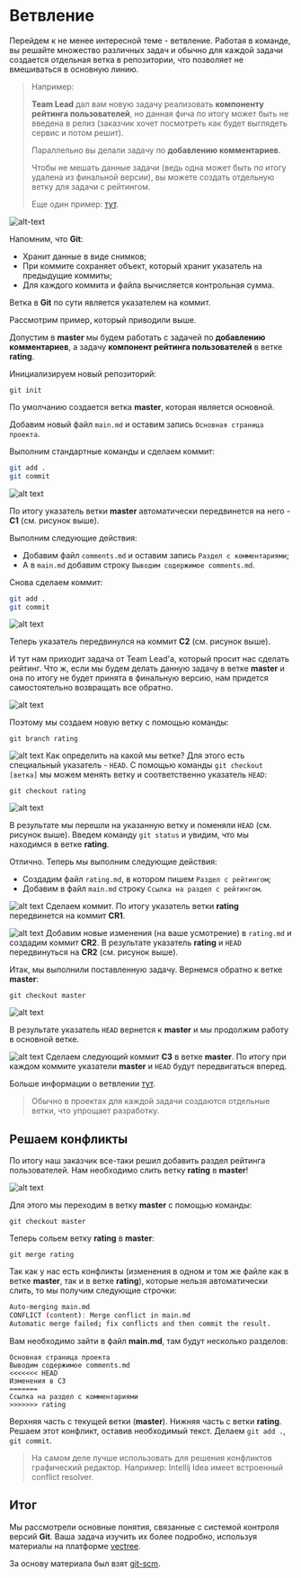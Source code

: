# Ветвление

Перейдем к не менее интересной теме - ветвление. Работая в команде, вы решайте множество различных задач и обычно для каждой задачи создается отдельная ветка в репозитории, что позволяет не вмешиваться в основную линию.

> Например: 
> 
> **Team Lead** дал вам новую задачу реализовать **компоненту рейтинга пользователей**, но данная фича по итогу может быть не введена в релиз (заказчик хочет посмотреть как будет выглядеть сервис и потом решит).
> 
> Параллельно вы делали задачу по **добавлению комментариев**. 
>
> Чтобы не мешать данные задачи (ведь одна может быть по итогу удалена из финальной версии), вы можете создать отдельную
> ветку для задачи с рейтингом.
>
> Еще один пример: [тут](https://git-scm.com/book/ru/v2/%D0%92%D0%B5%D1%82%D0%B2%D0%BB%D0%B5%D0%BD%D0%B8%D0%B5-%D0%B2-Git-%D0%9E%D1%81%D0%BD%D0%BE%D0%B2%D1%8B-%D0%B2%D0%B5%D1%82%D0%B2%D0%BB%D0%B5%D0%BD%D0%B8%D1%8F-%D0%B8-%D1%81%D0%BB%D0%B8%D1%8F%D0%BD%D0%B8%D1%8F).

![alt-text](https://user-images.githubusercontent.com/4215285/51714893-ba303880-2047-11e9-9b65-d97398a0d382.jpeg)

Напомним, что **Git**:
- Хранит данные в виде снимков;
- При коммите сохраняет объект, который хранит указатель на предыдущие коммиты;
- Для каждого коммита и файла вычисляется контрольная сумма.

Ветка в **Git** по сути является указателем на коммит. 

Рассмотрим пример, который приводили выше. 

Допустим в **master** мы будем работать с задачей по **добавлению комментариев**, а задачу **компонент рейтинга пользователей** в ветке **rating**.

Инициализируем новый репозиторий:

`git init`
 
По умолчанию создается ветка **master**, которая является основной.

Добавим новый файл `main.md` и оставим запись `Основная страница проекта`.

Выполним стандартные команды и сделаем коммит:
```bash
git add .
git commit
```

![alt text](https://user-images.githubusercontent.com/4215285/51714887-b997a200-2047-11e9-8fa5-a6ac8dc422bd.jpeg)

По итогу указатель ветки **master** автоматически передвинется на него - **C1** (см. рисунок выше).

Выполним следующие действия:
- Добавим файл `comments.md` и оставим запись `Раздел с комментариями`;
- А в `main.md` добавим строку `Выводим содержимое comments.md`.

Снова сделаем коммит:
```bash
git add .
git commit
```

![alt text](https://user-images.githubusercontent.com/4215285/51714886-b8ff0b80-2047-11e9-86ad-0f4d9cea5ac6.jpeg)

Теперь указатель передвинулся на коммит **C2** (см. рисунок выше).

И тут нам приходит задача от Team Lead'а, который просит нас сделать рейтинг. Что ж, если мы будем делать данную задачу в ветке **master** и она по итогу не будет принята в финальную версию, нам придется самостоятельно возвращать все обратно.

![alt text](https://user-images.githubusercontent.com/4215285/51714885-b8ff0b80-2047-11e9-87ce-4523b7abd848.jpeg)

Поэтому мы создаем новую ветку с помощью команды:

`git branch rating`

![alt text](https://user-images.githubusercontent.com/4215285/51714884-b8ff0b80-2047-11e9-9b9c-b710a7724115.jpeg)
Как определить на какой мы ветке? Для этого есть специальный указатель - `HEAD`. С помощью команды `git checkout [ветка]` мы можем менять ветку и соответственно указатель `HEAD`:

`git checkout rating`

![alt text](https://user-images.githubusercontent.com/4215285/51714882-b8ff0b80-2047-11e9-8144-cd2802880021.jpeg)

В результате мы перешли на указанную ветку и поменяли `HEAD` (см. рисунок выше). 
Введем команду `git status` и увидим, что мы находимся в ветке **rating**.

Отлично. Теперь мы выполним следующие действия:
- Создадим файл `rating.md`, в котором пишем `Раздел с рейтингом`;
- Добавим в файл `main.md` строку `Ссылка на раздел с рейтингом`. 

![alt text](https://user-images.githubusercontent.com/4215285/51714880-b8667500-2047-11e9-80a1-6c1ab9c1cbc4.jpeg)
Сделаем коммит. По итогу указатель ветки **rating** передвинется на коммит **CR1**.

![alt text](https://user-images.githubusercontent.com/4215285/51714879-b8667500-2047-11e9-8c5e-6045e4880b73.jpeg)
Добавим новые изменения (на ваше усмотрение) в `rating.md` и создадим коммит **CR2**. В результате указатель **rating** и `HEAD` передвинуться на **CR2** (см. рисунок выше).

Итак, мы выполнили поставленную задачу. Вернемся обратно к ветке **master**:

`git checkout master`

![alt text](https://user-images.githubusercontent.com/4215285/51714878-b8667500-2047-11e9-951e-a26c2cbc882c.jpeg)

В результате указатель `HEAD` вернется к **master** и мы продолжим работу в основной ветке. 

![alt text](https://user-images.githubusercontent.com/4215285/51714877-b8667500-2047-11e9-8d7f-ab667b028a7b.jpeg)
Сделаем следующий коммит **C3** в ветке **master**. По итогу при каждом коммите указатели **master** и `HEAD` будут передвигаться вперед.

Больше информации о ветвлении [тут](https://git-scm.com/book/ru/v2/%D0%92%D0%B5%D1%82%D0%B2%D0%BB%D0%B5%D0%BD%D0%B8%D0%B5-%D0%B2-Git-%D0%9E-%D0%B2%D0%B5%D1%82%D0%B2%D0%BB%D0%B5%D0%BD%D0%B8%D0%B8-%D0%B2-%D0%B4%D0%B2%D1%83%D1%85-%D1%81%D0%BB%D0%BE%D0%B2%D0%B0%D1%85).

> Обычно в проектах для каждой задачи создаются отдельные ветки, что упрощает разработку.

## Решаем конфликты

По итогу наш заказчик все-таки решил добавить раздел рейтинга пользователей. Нам необходимо слить ветку **rating** в **master**!

![alt text](https://user-images.githubusercontent.com/4215285/51714876-b7cdde80-2047-11e9-83c6-8c2236b8257c.jpeg)

Для этого мы переходим в ветку **master** с помощью команды:

`git checkout master`

Теперь сольем ветку **rating** в **master**:

`git merge rating`

Так как у нас есть конфликты (изменения в одном и том же файле как в ветке **master**, так и в ветке **rating**), которые нельзя автоматически слить, то мы получим следующие строчки:

```bash
Auto-merging main.md
CONFLICT (content): Merge conflict in main.md
Automatic merge failed; fix conflicts and then commit the result.
```

Вам необходимо зайти в файл **main.md**, там будут несколько разделов:

```text
Основная страница проекта
Выводим содержимое comments.md
<<<<<<< HEAD
Изменения в C3
=======
Ссылка на раздел с комментариями
>>>>>>> rating
```

Верхняя часть с текущей ветки (**master**). Нижняя часть с ветки **rating**.
Решаем этот конфликт, оставив необходимый текст. Делаем `git add .`, `git commit`.

> На самом деле лучше использовать для решения конфликтов графический редактор.
> Например: Intellij Idea имеет встроенный conflict resolver.

## Итог

Мы рассмотрели основные понятия, связанные с системой контроля версий **Git**. Ваша задача изучить их более подробно, используя материалы на платформе [vectree](https://vectree.ru/vector/1/0).

За основу материала был взят [git-scm](https://git-scm.com/book/ru/v2/).
